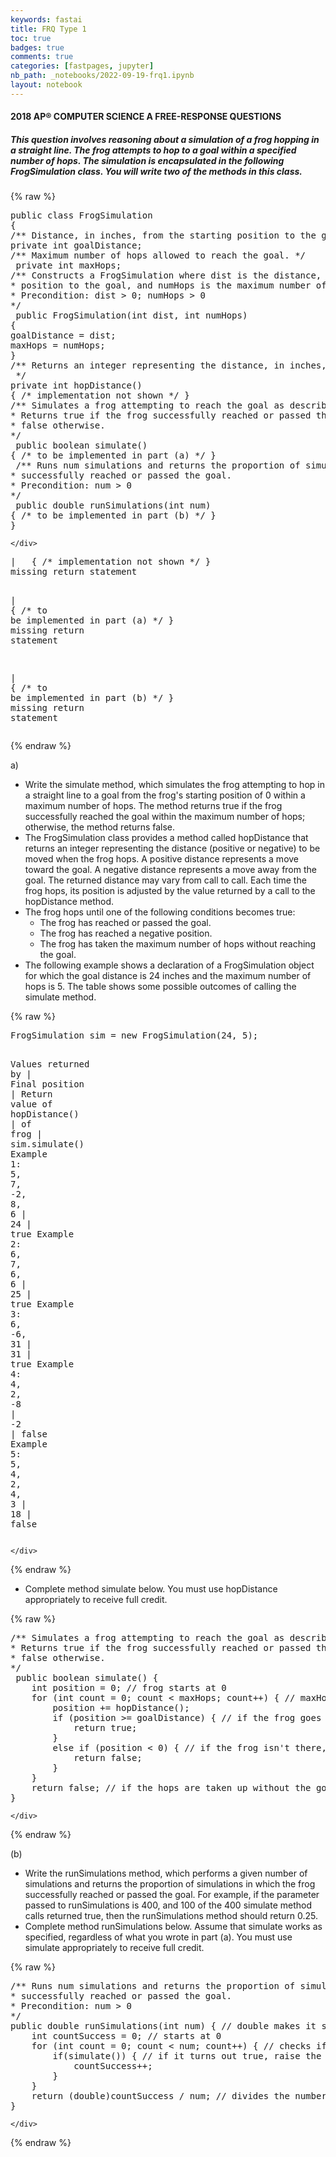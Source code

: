 ```yaml
---
keywords: fastai
title: FRQ Type 1
toc: true
badges: true
comments: true
categories: [fastpages, jupyter]
nb_path: _notebooks/2022-09-19-frq1.ipynb
layout: notebook
---
```


<!--
#################################################
### THIS FILE WAS AUTOGENERATED! DO NOT EDIT! ###
#################################################
# file to edit: _notebooks/2022-09-19-frq1.ipynb
-->

<div class="container" id="notebook-container">
        
<div class="cell border-box-sizing text_cell rendered"><div class="inner_cell">
<div class="text_cell_render border-box-sizing rendered_html">
<h4 id="2018-AP&#174;-COMPUTER-SCIENCE-A-FREE-RESPONSE-QUESTIONS">2018 AP&#174; COMPUTER SCIENCE A FREE-RESPONSE QUESTIONS<a class="anchor-link" href="#2018-AP&#174;-COMPUTER-SCIENCE-A-FREE-RESPONSE-QUESTIONS"> </a></h4><h5 id="This-question-involves-reasoning-about-a-simulation-of-a-frog-hopping-in-a-straight-line.-The-frog-attempts-to-hop-to-a-goal-within-a-specified-number-of-hops.-The-simulation-is-encapsulated-in-the-following-FrogSimulation-class.-You-will-write-two-of-the-methods-in-this-class.">This question involves reasoning about a simulation of a frog hopping in a straight line. The frog attempts to hop to a goal within a specified number of hops. The simulation is encapsulated in the following FrogSimulation class. You will write two of the methods in this class.<a class="anchor-link" href="#This-question-involves-reasoning-about-a-simulation-of-a-frog-hopping-in-a-straight-line.-The-frog-attempts-to-hop-to-a-goal-within-a-specified-number-of-hops.-The-simulation-is-encapsulated-in-the-following-FrogSimulation-class.-You-will-write-two-of-the-methods-in-this-class."> </a></h5>
</div>
</div>
</div>
    {% raw %}
    
<div class="cell border-box-sizing code_cell rendered">
<div class="input">

<div class="inner_cell">
    <div class="input_area">
<div class=" highlight hl-java"><pre><span></span><span class="kd">public</span> <span class="kd">class</span> <span class="nc">FrogSimulation</span>
<span class="p">{</span>
<span class="cm">/** Distance, in inches, from the starting position to the goal. */</span>
<span class="kd">private</span> <span class="kt">int</span> <span class="n">goalDistance</span><span class="p">;</span>
<span class="cm">/** Maximum number of hops allowed to reach the goal. */</span>
 <span class="kd">private</span> <span class="kt">int</span> <span class="n">maxHops</span><span class="p">;</span>
<span class="cm">/** Constructs a FrogSimulation where dist is the distance, in inches, from the starting</span>
<span class="cm">* position to the goal, and numHops is the maximum number of hops allowed to reach the goal.</span>
<span class="cm">* Precondition: dist &gt; 0; numHops &gt; 0</span>
<span class="cm">*/</span>
 <span class="kd">public</span> <span class="nf">FrogSimulation</span><span class="p">(</span><span class="kt">int</span> <span class="n">dist</span><span class="p">,</span> <span class="kt">int</span> <span class="n">numHops</span><span class="p">)</span>
<span class="p">{</span>
<span class="n">goalDistance</span> <span class="o">=</span> <span class="n">dist</span><span class="p">;</span>
<span class="n">maxHops</span> <span class="o">=</span> <span class="n">numHops</span><span class="p">;</span>
<span class="p">}</span>
<span class="cm">/** Returns an integer representing the distance, in inches, to be moved when the frog hops.</span>
<span class="cm"> */</span>
<span class="kd">private</span> <span class="kt">int</span> <span class="nf">hopDistance</span><span class="p">()</span>
<span class="p">{</span> <span class="cm">/* implementation not shown */</span> <span class="p">}</span>
<span class="cm">/** Simulates a frog attempting to reach the goal as described in part (a).</span>
<span class="cm">* Returns true if the frog successfully reached or passed the goal during the simulation;</span>
<span class="cm">* false otherwise.</span>
<span class="cm">*/</span>
 <span class="kd">public</span> <span class="kt">boolean</span> <span class="nf">simulate</span><span class="p">()</span>
<span class="p">{</span> <span class="cm">/* to be implemented in part (a) */</span> <span class="p">}</span>
 <span class="cm">/** Runs num simulations and returns the proportion of simulations in which the frog</span>
<span class="cm">* successfully reached or passed the goal.</span>
<span class="cm">* Precondition: num &gt; 0</span>
<span class="cm">*/</span>
 <span class="kd">public</span> <span class="kt">double</span> <span class="nf">runSimulations</span><span class="p">(</span><span class="kt">int</span> <span class="n">num</span><span class="p">)</span>
<span class="p">{</span> <span class="cm">/* to be implemented in part (b) */</span> <span class="p">}</span>
<span class="p">}</span>
</pre></div>

    </div>
</div>
</div>

<div class="output_wrapper">
<div class="output">

<div class="output_area">

<div class="output_subarea output_text output_error">
<pre>
<span class="ansi-black-intense-fg ansi-bold">|   </span><span class="ansi-black-intense-fg ansi-red-bg ansi-bold">{ /* implementation not shown */ }</span>
<span class="ansi-red-intense-fg ansi-bold">missing return statement</span>

<span class="ansi-black-intense-fg ansi-bold">|   </span><span class="ansi-black-intense-fg ansi-red-bg ansi-bold">{ /* to be implemented in part (a) */ }</span>
<span class="ansi-red-intense-fg ansi-bold">missing return statement</span>

<span class="ansi-black-intense-fg ansi-bold">|   </span><span class="ansi-black-intense-fg ansi-red-bg ansi-bold">{ /* to be implemented in part (b) */ }</span>
<span class="ansi-red-intense-fg ansi-bold">missing return statement</span>
</pre>
</div>
</div>

</div>
</div>

</div>
    {% endraw %}

<div class="cell border-box-sizing text_cell rendered"><div class="inner_cell">
<div class="text_cell_render border-box-sizing rendered_html">
<p>a)</p>
<ul>
<li>Write the simulate method, which simulates the frog attempting to hop in a straight line to a goal from the frog's starting position of 0 within a maximum number of hops. The method returns true if the frog successfully reached the goal within the maximum number of hops; otherwise, the method returns false.</li>
<li>The FrogSimulation class provides a method called hopDistance that returns an integer representing the distance (positive or negative) to be moved when the frog hops. A positive distance represents a move toward the goal. A negative distance represents a move away from the goal. The returned distance may vary from call to call. Each time the frog hops, its position is adjusted by the value returned by a call to the hopDistance method.</li>
<li>The frog hops until one of the following conditions becomes true: <ul>
<li>The frog has reached or passed the goal.</li>
<li>The frog has reached a negative position.</li>
<li>The frog has taken the maximum number of hops without reaching the goal.</li>
</ul>
</li>
<li>The following example shows a declaration of a FrogSimulation object for which the goal distance is 24 inches and the maximum number of hops is 5. The table shows some possible outcomes of calling the simulate method. </li>
</ul>

</div>
</div>
</div>
    {% raw %}
    
<div class="cell border-box-sizing code_cell rendered">
<div class="input">

<div class="inner_cell">
    <div class="input_area">
<div class=" highlight hl-java"><pre><span></span><span class="n">FrogSimulation</span> <span class="n">sim</span> <span class="o">=</span> <span class="k">new</span> <span class="n">FrogSimulation</span><span class="p">(</span><span class="mi">24</span><span class="p">,</span> <span class="mi">5</span><span class="p">);</span>

<span class="n">Values</span> <span class="n">returned</span> <span class="n">by</span> <span class="o">|</span> <span class="n">Final</span> <span class="n">position</span> <span class="o">|</span> <span class="n">Return</span> <span class="n">value</span> <span class="n">of</span>
<span class="nf">hopDistance</span><span class="p">()</span>      <span class="o">|</span> <span class="n">of</span> <span class="n">frog</span>        <span class="o">|</span> <span class="n">sim</span><span class="p">.</span><span class="na">simulate</span><span class="p">()</span>
<span class="n">Example</span> <span class="mi">1</span><span class="p">:</span> <span class="mi">5</span><span class="p">,</span> <span class="mi">7</span><span class="p">,</span> <span class="o">-</span><span class="mi">2</span><span class="p">,</span> <span class="mi">8</span><span class="p">,</span> <span class="mi">6</span>   <span class="o">|</span> <span class="mi">24</span>    <span class="o">|</span> <span class="kc">true</span>
<span class="n">Example</span> <span class="mi">2</span><span class="p">:</span> <span class="mi">6</span><span class="p">,</span> <span class="mi">7</span><span class="p">,</span> <span class="mi">6</span><span class="p">,</span> <span class="mi">6</span>       <span class="o">|</span> <span class="mi">25</span>    <span class="o">|</span> <span class="kc">true</span>
<span class="n">Example</span> <span class="mi">3</span><span class="p">:</span> <span class="mi">6</span><span class="p">,</span> <span class="o">-</span><span class="mi">6</span><span class="p">,</span> <span class="mi">31</span>        <span class="o">|</span> <span class="mi">31</span>    <span class="o">|</span> <span class="kc">true</span>
<span class="n">Example</span> <span class="mi">4</span><span class="p">:</span> <span class="mi">4</span><span class="p">,</span> <span class="mi">2</span><span class="p">,</span> <span class="o">-</span><span class="mi">8</span>         <span class="o">|</span> <span class="o">-</span><span class="mi">2</span>    <span class="o">|</span> <span class="kc">false</span>
<span class="n">Example</span> <span class="mi">5</span><span class="p">:</span> <span class="mi">5</span><span class="p">,</span> <span class="mi">4</span><span class="p">,</span> <span class="mi">2</span><span class="p">,</span> <span class="mi">4</span><span class="p">,</span> <span class="mi">3</span>    <span class="o">|</span> <span class="mi">18</span>    <span class="o">|</span> <span class="kc">false</span>
</pre></div>

    </div>
</div>
</div>

</div>
    {% endraw %}

<div class="cell border-box-sizing text_cell rendered"><div class="inner_cell">
<div class="text_cell_render border-box-sizing rendered_html">
<ul>
<li>Complete method simulate below. You must use hopDistance appropriately to receive full credit.</li>
</ul>

</div>
</div>
</div>
    {% raw %}
    
<div class="cell border-box-sizing code_cell rendered">
<div class="input">

<div class="inner_cell">
    <div class="input_area">
<div class=" highlight hl-java"><pre><span></span><span class="cm">/** Simulates a frog attempting to reach the goal as described in part (a).</span>
<span class="cm">* Returns true if the frog successfully reached or passed the goal during the simulation;</span>
<span class="cm">* false otherwise.</span>
<span class="cm">*/</span>
 <span class="kd">public</span> <span class="kt">boolean</span> <span class="nf">simulate</span><span class="p">()</span> <span class="p">{</span>
    <span class="kt">int</span> <span class="n">position</span> <span class="o">=</span> <span class="mi">0</span><span class="p">;</span> <span class="c1">// frog starts at 0</span>
    <span class="k">for</span> <span class="p">(</span><span class="kt">int</span> <span class="n">count</span> <span class="o">=</span> <span class="mi">0</span><span class="p">;</span> <span class="n">count</span> <span class="o">&lt;</span> <span class="n">maxHops</span><span class="p">;</span> <span class="n">count</span><span class="o">++</span><span class="p">)</span> <span class="p">{</span> <span class="c1">// maxHops is the max the frog can hop, and after each hop the count goes up by one, the loop repeating until count = maxHops</span>
        <span class="n">position</span> <span class="o">+=</span> <span class="n">hopDistance</span><span class="p">();</span>
        <span class="k">if</span> <span class="p">(</span><span class="n">position</span> <span class="o">&gt;=</span> <span class="n">goalDistance</span><span class="p">)</span> <span class="p">{</span> <span class="c1">// if the frog goes farther than needed, return true</span>
            <span class="k">return</span> <span class="kc">true</span><span class="p">;</span>
        <span class="p">}</span>
        <span class="k">else</span> <span class="k">if</span> <span class="p">(</span><span class="n">position</span> <span class="o">&lt;</span> <span class="mi">0</span><span class="p">)</span> <span class="p">{</span> <span class="c1">// if the frog isn&#39;t there, return false and keep going</span>
            <span class="k">return</span> <span class="kc">false</span><span class="p">;</span>
        <span class="p">}</span>
    <span class="p">}</span>
    <span class="k">return</span> <span class="kc">false</span><span class="p">;</span> <span class="c1">// if the hops are taken up without the goal being met, it returns false</span>
<span class="p">}</span>
</pre></div>

    </div>
</div>
</div>

</div>
    {% endraw %}

<div class="cell border-box-sizing text_cell rendered"><div class="inner_cell">
<div class="text_cell_render border-box-sizing rendered_html">
<p>(b)</p>
<ul>
<li>Write the runSimulations method, which performs a given number of simulations and returns the proportion of simulations in which the frog successfully reached or passed the goal. For example, if the parameter passed to runSimulations is 400, and 100 of the 400 simulate method calls returned true, then the runSimulations method should return 0.25. </li>
<li>Complete method runSimulations below. Assume that simulate works as specified, regardless of what you wrote in part (a). You must use simulate appropriately to receive full credit.</li>
</ul>

</div>
</div>
</div>
    {% raw %}
    
<div class="cell border-box-sizing code_cell rendered">
<div class="input">

<div class="inner_cell">
    <div class="input_area">
<div class=" highlight hl-java"><pre><span></span><span class="cm">/** Runs num simulations and returns the proportion of simulations in which the frog</span>
<span class="cm">* successfully reached or passed the goal.</span>
<span class="cm">* Precondition: num &gt; 0</span>
<span class="cm">*/</span>
<span class="kd">public</span> <span class="kt">double</span> <span class="nf">runSimulations</span><span class="p">(</span><span class="kt">int</span> <span class="n">num</span><span class="p">)</span> <span class="p">{</span> <span class="c1">// double makes it so the value can be a decimal</span>
    <span class="kt">int</span> <span class="n">countSuccess</span> <span class="o">=</span> <span class="mi">0</span><span class="p">;</span> <span class="c1">// starts at 0</span>
    <span class="k">for</span> <span class="p">(</span><span class="kt">int</span> <span class="n">count</span> <span class="o">=</span> <span class="mi">0</span><span class="p">;</span> <span class="n">count</span> <span class="o">&lt;</span> <span class="n">num</span><span class="p">;</span> <span class="n">count</span><span class="o">++</span><span class="p">)</span> <span class="p">{</span> <span class="c1">// checks if the simulation was successful for each time it was run</span>
        <span class="k">if</span><span class="p">(</span><span class="n">simulate</span><span class="p">())</span> <span class="p">{</span> <span class="c1">// if it turns out true, raise the count of the number of successful runs</span>
            <span class="n">countSuccess</span><span class="o">++</span><span class="p">;</span>
        <span class="p">}</span>
    <span class="p">}</span>
    <span class="k">return</span> <span class="p">(</span><span class="kt">double</span><span class="p">)</span><span class="n">countSuccess</span> <span class="o">/</span> <span class="n">num</span><span class="p">;</span> <span class="c1">// divides the number of successes to the overall amount of simulations to find the final result</span>
<span class="p">}</span>
</pre></div>

    </div>
</div>
</div>

</div>
    {% endraw %}

</div>
 


